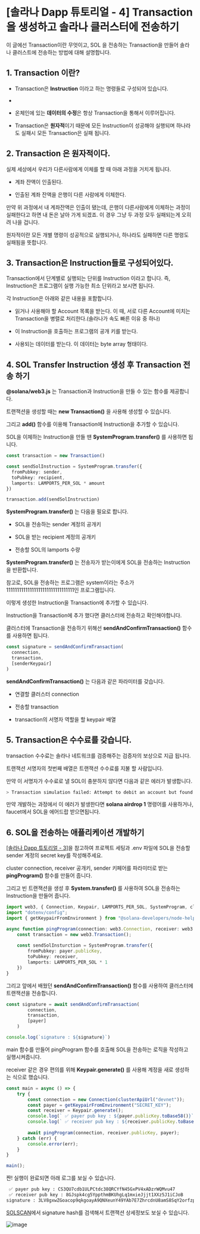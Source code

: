 # [솔라나 Dapp 튜토리얼 - 4] Transaction을 생성하고 솔라나 클러스터에 전송하기

이 글에선 Transaction이란 무엇이고, SOL 을 전송하는 Transaction을 만들어 솔라나 클러스트에 전송하는 방법에 대해 설명합니다.

## **1\. Transaction 이란?**

- Transaction은 **Instruction** 이라고 하는 명령들로 구성되어 있습니다.
- 
- 온체인에 있는 **데이터의 수정**은 항상 Transaction을 통해서 이루어집니다.

- Transaction은 **원자적**이기 때문에 모든 Instruction이 성공해야 실행되며 하나라도 실패시 모든 Transaction은 실패 됩니다.

## **2\. Transaction 은 원자적이다.**

실제 세상에서 우리가 다른사람에게 이체를 할 때 아래 과정을 거치게 됩니다.

- 계좌 잔액이 인출된다.

- 인출된 계좌 잔액을 은행이 다른 사람에게 이체한다.

만약 위 과정에서 내 계좌잔액은 인출이 됐는데, 은행이 다른사람에게 이체하는 과정이 실패한다고 하면 내 돈은 날아 가게 되겠죠. 이 경우 그냥 두 과정 모두 실패되는게 오히려 나을 겁니다.

원자적이란 모든 개별 명령이 성공적으로 실행되거나, 하나라도 실패하면 다른 명령도 실패됨을 뜻합니다.

## **3\. Transaction은 Instruction들로 구성되어있다.**

Transaction에서 단계별로 실행되는 단위를 Instruction 이라고 합니다. 즉, Instruction은 프로그램이 실행 가능한 최소 단위라고 보시면 됩니다.

각 Instruction은 아래와 같은 내용을 포함합니다.

-  읽거나 사용해야 할 Account 목록을 받는다. 이 때, 서로 다른 Account에 미치는 Transaction을 병렬로 처리한다.(솔라나가 속도 빠른 이유 중 하나)

- 이 Instruction을 호출하는 프로그램의 공개 키를 받는다.

- 사용되는 데이터를 받는다. 이 데이터는 byte array 형태이다.

## **4\. SOL Transfer Instruction 생성 후 Transaction 전송 하기**

**@solana/web3.js** 는 Transaction과 Instruction을 만들 수 있는 함수를 제공합니다.

트랜잭션을 생성할 때는 **new Transaction()** 을 사용해 생성할 수 있습니다.

그리고 **add()** 함수를 이용해 Transaction에 Instruction을 추가할 수 있습니다. 

SOL을 이체하는 Instruction을 만들 땐 **SystemProgram.transfer()** 를 사용하면 됩니다. 

```ts
const transaction = new Transaction()

const sendSolInstruction = SystemProgram.transfer({
  fromPubkey: sender,
  toPubkey: recipient,
  lamports: LAMPORTS_PER_SOL * amount
})

transaction.add(sendSolInstruction)
```

**SystemProgram.transfer()** 는 다음을 필요로 합니다. 

- SOL을 전송하는 sender 계정의 공개키

- SOL을 받는 recipient 계정의 공개키

- 전송할 SOL의 lamports 수량

**SystemProgram.transfer()** 는 전송자가 받는이에게 SOL을 전송하는 Instruction을 반환합니다.

참고로, SOL을 전송하는 프로그램은 system이라는 주소가 11111111111111111111111111111111인 프로그램입니다.

이렇게 생성한 Instruction을 Transaction에 추가할 수 있습니다.

Instruction을 Transaction에 추가 했다면 클러스터에 전송하고 확인해야합니다.

클러스터에 Transaction을 전송하기 위해선 **sendAndConfirmTransaction()** 함수를 사용하면 됩니다.

```ts
const signature = sendAndConfirmTransaction(
  connection,
  transaction,
  [senderKeypair]
)
```

**sendAndConfirmTransaction()** 는 다음과 같은 파라미터를 갖습니다.

- 연결할 클러스터 connection

- 전송할 transaction

- transaction의 서명자 역할을 할 keypair 배열

## **5\. Transaction은 수수료를 갖습니다.**

transaction 수수료는 솔라나 네트워크를 검증해주는 검증자의 보상으로 지급 됩니다.

트랜잭션 서명자의 첫번째 배열은 트랜잭션 수수료를 지불 할 사람입니다.

만약 이 서명자가 수수료로 낼 SOL이 충분하지 않다면 다음과 같은 에러가 발생합니다.

```bash
> Transaction simulation failed: Attempt to debit an account but found no record of a prior credit.
```

만약 개발하는 과정에서 이 에러가 발생한다면 **solana airdrop 1** 명령어를 사용하거나, faucet에서 SOL을 에어드랍 받으면됩니다.

## **6\. SOL을 전송하는 애플리케이션 개발하기**

[\[솔라나 Dapp 튜토리얼 - 3\]](https://epguy.tistory.com/29)을 참고하여 프로젝트 세팅과 .env 파일에 SOL을 전송할 sender 계정의 secret key를 작성해주세요.

cluster connection, receiver 공개키, sender 키페어를 파라미터로 받는 **pingProgram()**  함수를 만들어 줍니다.

그리고 빈 트랜잭션을 생성 후 **System.transfer()** 를 사용하여 SOL을 전송하는 Instruction을 만들어 줍니다.

```ts
import web3, { Connection, Keypair, LAMPORTS_PER_SOL, SystemProgram, clusterApiUrl, sendAndConfirmTransaction } from "@solana/web3.js";
import "dotenv/config";
import { getKeypairFromEnvironment } from "@solana-developers/node-helpers";

async function pingProgram(connection: web3.Connection, receiver: web3.PublicKey, payer: web3.Keypair) {
    const transaction = new web3.Transaction();
    
    const sendSolInsturction = SystemProgram.transfer({
        fromPubkey: payer.publicKey,
        toPubkey: receiver,
        lamports: LAMPORTS_PER_SOL * 1
    })
}
```

그리고 앞에서 배웠던 **sendAndConfirmTransaction()** 함수를 사용하여 클러스터에 트랜잭션을 전송합니다.

```ts
const signature = await sendAndConfirmTransaction(
        connection,
        transaction,
        [payer]
    )

console.log(`signature : ${signature}`)
```

main 함수를 만들어 pingProgram 함수를 호출해 SOL을 전송하는 로직을 작성하고 실행시켜줍니다.

receiver 같은 경우 편의를 위해 **Keypair.generate()** 를 사용해 계정을 새로 생성하는 식으로 했습니다.

```ts
const main = async () => {
    try {
        const connection = new Connection(clusterApiUrl("devnet"));
        const payer = getKeypairFromEnvironment("SECRET_KEY");
        const receiver = Keypair.generate();
        console.log(` ✅ payer pub key : ${payer.publicKey.toBase58()}`);
        console.log(` ✅ receiver pub key : ${receiver.publicKey.toBase58()}`);
    
        await pingProgram(connection, receiver.publicKey, payer);
    } catch (err) {
        console.error(err);
    }
}

main();
```

짠! 실행이 완료되면 아래 로그를 보실 수 있습니다.

```bash
 ✅ payer pub key : CS3QU7cdb1ULPCtdc38QRCYfN45GxPV4xADzrWQMvu47
 ✅ receiver pub key : 8GJspk4cg5YppthmBKUhgLq1mxieJjjt1XXz5J1iCJoB
signature : 3LV8gxwZGoacop9qkgoayA9QNXeunY49YAb7E7ZhrcdnU8amS8SqY2orfzpJbEtK6FkNPtAuzvfsYkXyGBv9J51x
```

[SOLSCAN](https://solscan.io/?cluster=devnet)에서 signature hash를 검색해서 트랜잭션 상세정보도 보실 수 있습니다.

![image](https://github.com/EPguy/Solana_Dapp_Tutorial/assets/36794920/d5dc41c8-1fc8-473a-a352-36862a462f3d)
